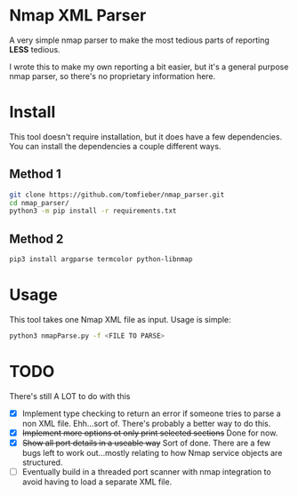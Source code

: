 # Nmap XML Parser
A very simple nmap parser to make the most tedious parts of reporting **LESS** tedious. 

I wrote this to make my own reporting a bit easier, but it's a general purpose nmap parser, so there's no proprietary information here. 

# Install
This tool doesn't require installation, but it does have a few dependencies. You can install the dependencies a couple different ways. 

## Method 1

```bash
git clone https://github.com/tomfieber/nmap_parser.git
cd nmap_parser/
python3 -m pip install -r requirements.txt
```

## Method 2

```bash
pip3 install argparse termcolor python-libnmap
```

# Usage
This tool takes one Nmap XML file as input. Usage is simple:

```bash
python3 nmapParse.py -f <FILE TO PARSE>
```

# TODO
There's still A LOT to do with this
- [X] Implement type checking to return an error if someone tries to parse a non XML file. Ehh...sort of. There's probably a better way to do this. 
- [X] ~~Implement more options ot only print selected sections~~ Done for now.
- [X] ~~Show all port details in a useable way~~ Sort of done. There are a few bugs left to work out...mostly relating to how Nmap service objects are structured. 
- [ ] Eventually build in a threaded port scanner with nmap integration to avoid having to load a separate XML file. 
